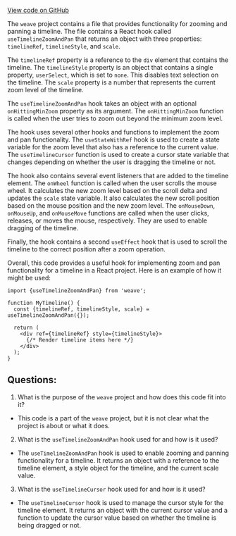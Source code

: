 [View code on GitHub](https://github.com/wandb/weave/weave-js/src/components/Panel2/PanelTraceTree/zoomAndPan.ts)

The `weave` project contains a file that provides functionality for zooming and panning a timeline. The file contains a React hook called `useTimelineZoomAndPan` that returns an object with three properties: `timelineRef`, `timelineStyle`, and `scale`. 

The `timelineRef` property is a reference to the `div` element that contains the timeline. The `timelineStyle` property is an object that contains a single property, `userSelect`, which is set to `none`. This disables text selection on the timeline. The `scale` property is a number that represents the current zoom level of the timeline. 

The `useTimelineZoomAndPan` hook takes an object with an optional `onHittingMinZoom` property as its argument. The `onHittingMinZoom` function is called when the user tries to zoom out beyond the minimum zoom level. 

The hook uses several other hooks and functions to implement the zoom and pan functionality. The `useStateWithRef` hook is used to create a state variable for the zoom level that also has a reference to the current value. The `useTimelineCursor` function is used to create a cursor state variable that changes depending on whether the user is dragging the timeline or not. 

The hook also contains several event listeners that are added to the timeline element. The `onWheel` function is called when the user scrolls the mouse wheel. It calculates the new zoom level based on the scroll delta and updates the `scale` state variable. It also calculates the new scroll position based on the mouse position and the new zoom level. The `onMouseDown`, `onMouseUp`, and `onMouseMove` functions are called when the user clicks, releases, or moves the mouse, respectively. They are used to enable dragging of the timeline. 

Finally, the hook contains a second `useEffect` hook that is used to scroll the timeline to the correct position after a zoom operation. 

Overall, this code provides a useful hook for implementing zoom and pan functionality for a timeline in a React project. Here is an example of how it might be used:

```
import {useTimelineZoomAndPan} from 'weave';

function MyTimeline() {
  const {timelineRef, timelineStyle, scale} = useTimelineZoomAndPan({});

  return (
    <div ref={timelineRef} style={timelineStyle}>
      {/* Render timeline items here */}
    </div>
  );
}
```
## Questions: 
 1. What is the purpose of the `weave` project and how does this code fit into it?
- This code is a part of the `weave` project, but it is not clear what the project is about or what it does.

2. What is the `useTimelineZoomAndPan` hook used for and how is it used?
- The `useTimelineZoomAndPan` hook is used to enable zooming and panning functionality for a timeline. It returns an object with a reference to the timeline element, a style object for the timeline, and the current scale value.

3. What is the `useTimelineCursor` hook used for and how is it used?
- The `useTimelineCursor` hook is used to manage the cursor style for the timeline element. It returns an object with the current cursor value and a function to update the cursor value based on whether the timeline is being dragged or not.